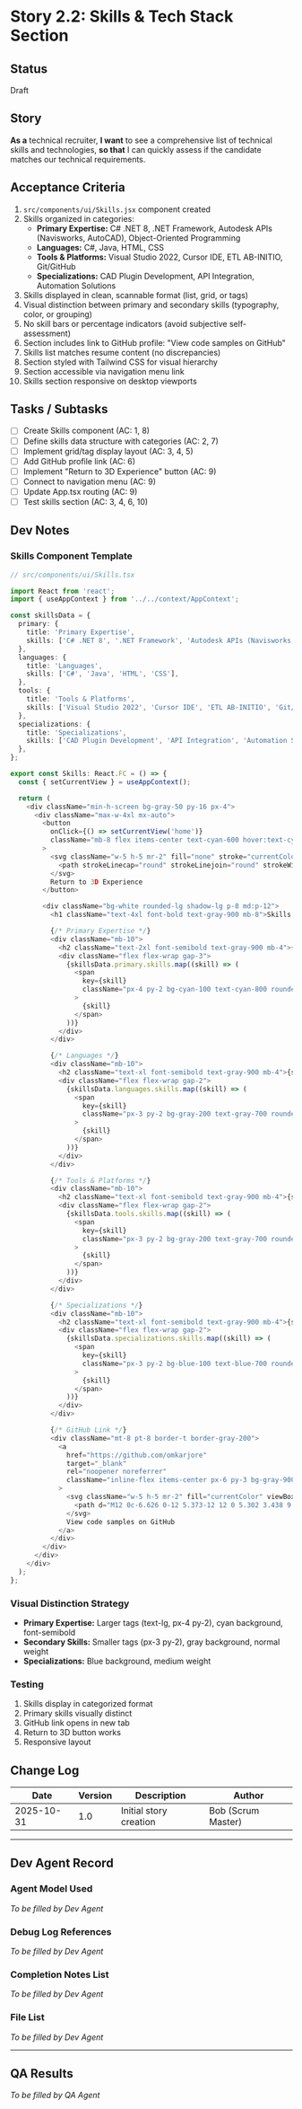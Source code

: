 # Story 2.2: Skills & Tech Stack Section

## Status
Draft

## Story
**As a** technical recruiter,
**I want** to see a comprehensive list of technical skills and technologies,
**so that** I can quickly assess if the candidate matches our technical requirements.

## Acceptance Criteria

1. `src/components/ui/Skills.jsx` component created
2. Skills organized in categories:
   - **Primary Expertise:** C# .NET 8, .NET Framework, Autodesk APIs (Navisworks, AutoCAD), Object-Oriented Programming
   - **Languages:** C#, Java, HTML, CSS
   - **Tools & Platforms:** Visual Studio 2022, Cursor IDE, ETL AB-INITIO, Git/GitHub
   - **Specializations:** CAD Plugin Development, API Integration, Automation Solutions
3. Skills displayed in clean, scannable format (list, grid, or tags)
4. Visual distinction between primary and secondary skills (typography, color, or grouping)
5. No skill bars or percentage indicators (avoid subjective self-assessment)
6. Section includes link to GitHub profile: "View code samples on GitHub"
7. Skills list matches resume content (no discrepancies)
8. Section styled with Tailwind CSS for visual hierarchy
9. Section accessible via navigation menu link
10. Skills section responsive on desktop viewports

## Tasks / Subtasks

- [ ] Create Skills component (AC: 1, 8)
- [ ] Define skills data structure with categories (AC: 2, 7)
- [ ] Implement grid/tag display layout (AC: 3, 4, 5)
- [ ] Add GitHub profile link (AC: 6)
- [ ] Implement "Return to 3D Experience" button (AC: 9)
- [ ] Connect to navigation menu (AC: 9)
- [ ] Update App.tsx routing (AC: 9)
- [ ] Test skills section (AC: 3, 4, 6, 10)

## Dev Notes

### Skills Component Template

```typescript
// src/components/ui/Skills.tsx

import React from 'react';
import { useAppContext } from '../../context/AppContext';

const skillsData = {
  primary: {
    title: 'Primary Expertise',
    skills: ['C# .NET 8', '.NET Framework', 'Autodesk APIs (Navisworks, AutoCAD)', 'Object-Oriented Programming'],
  },
  languages: {
    title: 'Languages',
    skills: ['C#', 'Java', 'HTML', 'CSS'],
  },
  tools: {
    title: 'Tools & Platforms',
    skills: ['Visual Studio 2022', 'Cursor IDE', 'ETL AB-INITIO', 'Git/GitHub'],
  },
  specializations: {
    title: 'Specializations',
    skills: ['CAD Plugin Development', 'API Integration', 'Automation Solutions'],
  },
};

export const Skills: React.FC = () => {
  const { setCurrentView } = useAppContext();

  return (
    <div className="min-h-screen bg-gray-50 py-16 px-4">
      <div className="max-w-4xl mx-auto">
        <button
          onClick={() => setCurrentView('home')}
          className="mb-8 flex items-center text-cyan-600 hover:text-cyan-700 transition-colors"
        >
          <svg className="w-5 h-5 mr-2" fill="none" stroke="currentColor" viewBox="0 0 24 24">
            <path strokeLinecap="round" strokeLinejoin="round" strokeWidth={2} d="M10 19l-7-7m0 0l7-7m-7 7h18" />
          </svg>
          Return to 3D Experience
        </button>

        <div className="bg-white rounded-lg shadow-lg p-8 md:p-12">
          <h1 className="text-4xl font-bold text-gray-900 mb-8">Skills & Tech Stack</h1>

          {/* Primary Expertise */}
          <div className="mb-10">
            <h2 className="text-2xl font-semibold text-gray-900 mb-4">{skillsData.primary.title}</h2>
            <div className="flex flex-wrap gap-3">
              {skillsData.primary.skills.map((skill) => (
                <span
                  key={skill}
                  className="px-4 py-2 bg-cyan-100 text-cyan-800 rounded-lg font-semibold text-lg"
                >
                  {skill}
                </span>
              ))}
            </div>
          </div>

          {/* Languages */}
          <div className="mb-10">
            <h2 className="text-xl font-semibold text-gray-900 mb-4">{skillsData.languages.title}</h2>
            <div className="flex flex-wrap gap-2">
              {skillsData.languages.skills.map((skill) => (
                <span
                  key={skill}
                  className="px-3 py-2 bg-gray-200 text-gray-700 rounded-lg"
                >
                  {skill}
                </span>
              ))}
            </div>
          </div>

          {/* Tools & Platforms */}
          <div className="mb-10">
            <h2 className="text-xl font-semibold text-gray-900 mb-4">{skillsData.tools.title}</h2>
            <div className="flex flex-wrap gap-2">
              {skillsData.tools.skills.map((skill) => (
                <span
                  key={skill}
                  className="px-3 py-2 bg-gray-200 text-gray-700 rounded-lg"
                >
                  {skill}
                </span>
              ))}
            </div>
          </div>

          {/* Specializations */}
          <div className="mb-10">
            <h2 className="text-xl font-semibold text-gray-900 mb-4">{skillsData.specializations.title}</h2>
            <div className="flex flex-wrap gap-2">
              {skillsData.specializations.skills.map((skill) => (
                <span
                  key={skill}
                  className="px-3 py-2 bg-blue-100 text-blue-700 rounded-lg font-medium"
                >
                  {skill}
                </span>
              ))}
            </div>
          </div>

          {/* GitHub Link */}
          <div className="mt-8 pt-8 border-t border-gray-200">
            <a
              href="https://github.com/omkarjore"
              target="_blank"
              rel="noopener noreferrer"
              className="inline-flex items-center px-6 py-3 bg-gray-900 text-white rounded-lg hover:bg-gray-800 transition-colors font-semibold"
            >
              <svg className="w-5 h-5 mr-2" fill="currentColor" viewBox="0 0 24 24">
                <path d="M12 0c-6.626 0-12 5.373-12 12 0 5.302 3.438 9.8 8.207 11.387.599.111.793-.261.793-.577v-2.234c-3.338.726-4.033-1.416-4.033-1.416-.546-1.387-1.333-1.756-1.333-1.756-1.089-.745.083-.729.083-.729 1.205.084 1.839 1.237 1.839 1.237 1.07 1.834 2.807 1.304 3.492.997.107-.775.418-1.305.762-1.604-2.665-.305-5.467-1.334-5.467-5.931 0-1.311.469-2.381 1.236-3.221-.124-.303-.535-1.524.117-3.176 0 0 1.008-.322 3.301 1.23.957-.266 1.983-.399 3.003-.404 1.02.005 2.047.138 3.006.404 2.291-1.552 3.297-1.23 3.297-1.23.653 1.653.242 2.874.118 3.176.77.84 1.235 1.911 1.235 3.221 0 4.609-2.807 5.624-5.479 5.921.43.372.823 1.102.823 2.222v3.293c0 .319.192.694.801.576 4.765-1.589 8.199-6.086 8.199-11.386 0-6.627-5.373-12-12-12z"/>
              </svg>
              View code samples on GitHub
            </a>
          </div>
        </div>
      </div>
    </div>
  );
};
```

### Visual Distinction Strategy
- **Primary Expertise:** Larger tags (text-lg, px-4 py-2), cyan background, font-semibold
- **Secondary Skills:** Smaller tags (px-3 py-2), gray background, normal weight
- **Specializations:** Blue background, medium weight

### Testing
1. Skills display in categorized format
2. Primary skills visually distinct
3. GitHub link opens in new tab
4. Return to 3D button works
5. Responsive layout

## Change Log
| Date | Version | Description | Author |
|------|---------|-------------|---------|
| 2025-10-31 | 1.0 | Initial story creation | Bob (Scrum Master) |

---

## Dev Agent Record
### Agent Model Used
_To be filled by Dev Agent_

### Debug Log References
_To be filled by Dev Agent_

### Completion Notes List
_To be filled by Dev Agent_

### File List
_To be filled by Dev Agent_

---

## QA Results
_To be filled by QA Agent_
